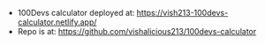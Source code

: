 - 100Devs calculator deployed at: https://vish213-100devs-calculator.netlify.app/
- Repo is at: https://github.com/vishalicious213/100devs-calculator